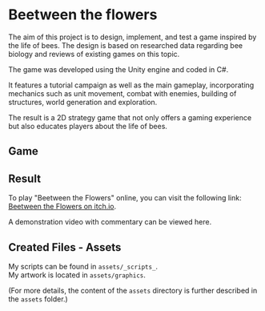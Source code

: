 # Beetween the flowers
The aim of this project is to design, implement, and test a game inspired by the life of bees. The design is based on researched data regarding bee biology and reviews of existing games on this topic. 

The game was developed using the Unity engine and coded in C\#. 

It features a tutorial campaign as well as the main gameplay, incorporating mechanics such as unit movement, combat with enemies, building of structures, world generation and exploration. 

The result is a 2D strategy game that not only offers a gaming experience but also educates players about the life of bees.

## Game

## Result 
To play "Beetween the Flowers" online, you can visit the following link: [Beetween the Flowers on itch.io](https://elinkafit.itch.io/beetween-the-flowers).

A demonstration video with commentary can be viewed here.

## Created Files - Assets
My scripts can be found in `assets/_scripts_`.  
My artwork is located in `assets/graphics`.

(For more details, the content of the `assets` directory is further described in the `assets` folder.)
